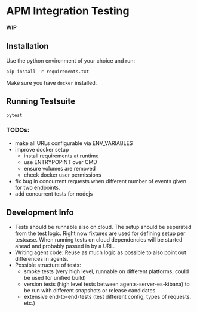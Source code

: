 # APM Integration Testing 

__WIP__

## Installation
Use the python environment of your choice and run:
```
pip install -r requirements.txt
```

Make sure you have `docker` installed.

## Running Testsuite
```
pytest
```

### TODOs:
- make all URLs configurable via ENV_VARIABLES
- improve docker setup
  - install requirements at runtime
  - use ENTRYPOPINT over CMD
  - ensure volumes are removed
  - check docker user permissions
- fix bug in concurrent requests when different number of events given for two endpoints.
- add concurrent tests for nodejs


## Development Info
- Tests should be runnable also on cloud. 
  The setup should be seperated from the test logic.
  Right now fixtures are used for defining setup per testcase.
  When running tests on cloud dependencies will be started ahead and probably passed in by a URL.
- Writing agent code: Reuse as much logic as possible to also point out differences in agents.
- Possible structure of tests:
  - smoke tests (very high level, runnable on different platforms, could be used for unified build)
  - version tests (high level tests between agents-server-es-kibana) to be run with different snapshots or release candidates
  - extensive end-to-end-tests (test different config, types of requests, etc.)
